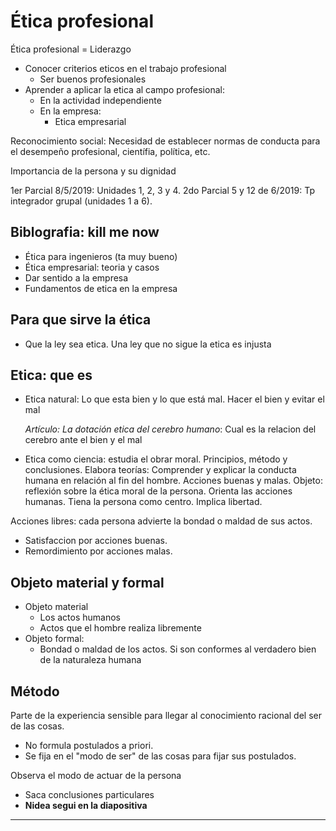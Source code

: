 # Ética profesional

Ética profesional = Liderazgo

- Conocer criterios eticos en el trabajo profesional
  - Ser buenos profesionales
- Aprender a aplicar la etica al campo profesional:
  - En la actividad independiente
  - En la empresa:
    - Etica empresarial

Reconocimiento social: Necesidad de establecer normas de conducta para el desempeño profesional, científia, política, etc.

Importancia de la persona y su dignidad

1er Parcial 8/5/2019: Unidades 1, 2, 3 y 4.
2do Parcial 5 y 12 de 6/2019: Tp integrador grupal (unidades 1 a 6).

## Biblografia: kill me now

- Ética para ingenieros (ta muy bueno)
- Ética empresarial: teoria y casos
- Dar sentido a la empresa
- Fundamentos de etica en la empresa

## Para que sirve la ética

- Que la ley sea etica. Una ley que no sigue la etica es injusta

## Etica: que es

- Etica natural: Lo que esta bien y lo que está mal. Hacer el bien y evitar el mal

    *Artículo: La dotación etica del cerebro humano*: Cual es la relacion del cerebro ante el bien y el mal

- Etica como ciencia: estudia el obrar moral. Principios, método y conclusiones.
    Elabora teorías: Comprender y explicar la conducta humana en relación al fin del hombre. Acciones buenas y malas.
    Objeto: reflexión sobre la ética moral de la persona.
    Orienta las acciones humanas. Tiena la persona como centro. Implica libertad.

Acciones libres: cada persona advierte la bondad o maldad de sus actos.

- Satisfaccion por acciones buenas.
- Remordimiento por acciones malas.

## Objeto material y formal

- Objeto material
  - Los actos humanos
  - Actos que el hombre realiza libremente
- Objeto formal:
  - Bondad o maldad de los actos. Si son conformes al verdadero bien de la naturaleza humana

## Método

Parte de la experiencia sensible para llegar al conocimiento racional del ser de las cosas.

- No formula postulados a priori.
- Se fija en el "modo de ser" de las cosas para fijar sus postulados.

Observa el modo de actuar de la persona

- Saca conclusiones particulares
- **Nidea segui en la diapositiva**

---